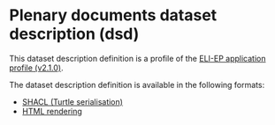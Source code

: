 # Plenary documents dataset description (dsd)

This dataset description definition is a profile of the [ELI-EP application profile (v2.1.0)](https://europarl.github.io/eli-ep/2.1.0/).


The dataset description definition is available in the following formats:
- [SHACL (Turtle serialisation)](./eli-ep_plenary-documents.shacl.ttl)
- [HTML rendering](https://europarl.github.io/eli-ep/dsd/plenary-documents)
